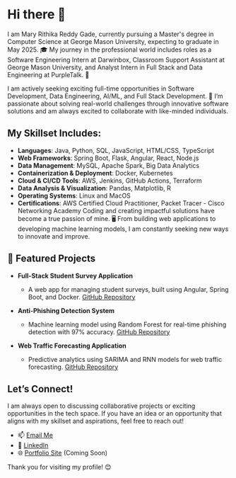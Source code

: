 # Hi there 👋
I am Mary Rithika Reddy Gade, currently pursuing a Master's degree in Computer Science at George Mason University, expecting to graduate in May 2025. 🎓 My journey in the professional world includes roles as a Software Engineering Intern at Darwinbox, Classroom Support Assistant at George Mason University, and Analyst Intern in Full Stack and Data Engineering at PurpleTalk. 💼

I am actively seeking exciting full-time opportunities in Software Development, Data Engineering, AI/ML, and Full Stack Development. 🚀 I’m passionate about solving real-world challenges through innovative software solutions and am always excited to collaborate with like-minded individuals.

## My Skillset Includes:
- **Languages**: Java, Python, SQL, JavaScript, HTML/CSS, TypeScript
- **Web Frameworks**: Spring Boot, Flask, Angular, React, Node.js
- **Data Management**: MySQL, Apache Spark, Big Data Analytics
- **Containerization & Deployment**: Docker, Kubernetes
- **Cloud & CI/CD Tools**: AWS, Jenkins, GitHub Actions, Terraform
- **Data Analysis & Visualization**: Pandas, Matplotlib, R
- **Operating Systems**: Linux and MacOS
- **Certifications**: AWS Certified Cloud Practitioner, Packet Tracer - Cisco Networking Academy
Coding and creating impactful solutions have become a true passion of mine. 🖥️ From building web applications to developing machine learning models, I am constantly seeking new ways to innovate and improve.



## 📌 Featured Projects
- **Full-Stack Student Survey Application**  
  - A web app for managing student surveys, built using Angular, Spring Boot, and Docker. [GitHub Repository](https://github.com/MaryRithika/Student-Survey-App)

- **Anti-Phishing Detection System**  
  - Machine learning model using Random Forest for real-time phishing detection with 97% accuracy. [GitHub Repository](https://github.com/MaryRithika/Anti-Phishing-Detection)

- **Web Traffic Forecasting Application**  
  - Predictive analytics using SARIMA and RNN models for web traffic forecasting. [GitHub Repository](https://github.com/MaryRithika/Web-Traffic-Forecasting)

## Let’s Connect!
I am always open to discussing collaborative projects or exciting opportunities in the tech space. If you have an idea or an opportunity that aligns with my skillset and aspirations, feel free to reach out!

- 📫 [Email Me](mailto:gaderithikareddy@gmail.com)
- 🔗 [LinkedIn](https://linkedin.com/in/mary-rithika-reddy-gade-a74761191)
- 🌐 [Portfolio Site](https://ashwithamary.github.io/portfolio/) (Coming Soon)

Thank you for visiting my profile! 😊

